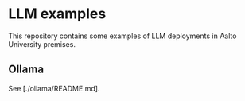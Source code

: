 # LLM examples

This repository contains some examples of LLM deployments in Aalto University premises.

## Ollama

See [./ollama/README.md].
